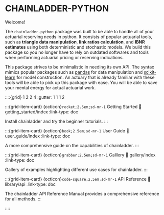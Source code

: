 # CHAINLADDER-PYTHON

Welcome!

The `chainladder-python` package was built to be able to handle all of your actuarial reserving needs in python. It consists of popular actuarial tools, such as **triangle data manipulation**, **link ratios calculation**, and **IBNR estimates** using both deterministic and stochastic models. We build this package so you no longer have to rely on outdated softwares and tools when performing actuarial pricing or reserving indications.

This package strives to be minimalistic in needing its own API. The syntax mimics popular packages such as [pandas](https://pandas.pydata.org/) for data manipulation and [scikit-learn](https://scikit-learn.org/) for model construction. An actuary that is already familiar with these tools will be able to pick up this package with ease. You will be able to save your mental energy for actual actuarial work.

::::{grid} 1 2 2 4
:gutter: 1 1 1 2

:::{grid-item-card} {octicon}`rocket;2.5em;sd-mr-1` Getting Started
:link: getting_started/index
:link-type: doc

Install chainladder and try the beginner tutorials.
:::

:::{grid-item-card} {octicon}`book;2.5em;sd-mr-1` User Guide
:link: user_guide/index
:link-type: doc

A more comprehensive guide on the capabilities of chainladder.
:::

:::{grid-item-card} {octicon}`grabber;2.5em;sd-mr-1` Galllery
:link: gallery/index
:link-type: doc

Gallery of examples highlighting different use cases for chainladder.
:::

:::{grid-item-card} {octicon}`code-square;2.5em;sd-mr-1` API Reference
:link: library/api
:link-type: doc

The chainladder API Reference Manual provides a comprehensive reference for all methods.
:::

::::
